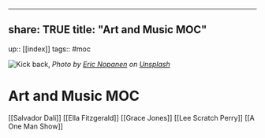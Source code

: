 


---
share: TRUE
title: "Art and Music MOC"
---
up:: [[index]]
tags:: #moc 

![Kick back,](https://images.unsplash.com/photo-1487180144351-b8472da7d491?crop=entropy&cs=tinysrgb&fit=max&fm=jpg&ixid=MnwzNjAwOTd8MHwxfHNlYXJjaHwzfHxhcnQlMjBhbmQlMjBtdXNpY3xlbnwwfDB8fHwxNjY4NDYzMTgx&ixlib=rb-4.0.3&q=80&w=1080)
*Photo by [Eric Nopanen](https://unsplash.com/@rexcuando?utm_source=Obsidian%20Image%20Inserter%20Plugin&utm_medium=referral) on [Unsplash](https://unsplash.com/?utm_source=Obsidian%20Image%20Inserter%20Plugin&utm_medium=referral)*


# Art and Music MOC

[[Salvador Dali]]
[[Ella Fitzgerald]]
[[Grace Jones]]
[[Lee Scratch Perry]]
[[A One Man Show]]






